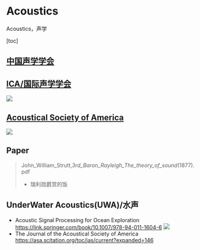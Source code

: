 # Acoustics
Acoustics，声学

[toc]
## [中国声学学会](http://www.aschina.org)
## [ICA/国际声学学会](http://www.icacommission.org)
  ![](http://www.icacommission.org/images/icalogoD.gif)
## [Acoustical Society of America](https://asa.scitation.org/) 
  ![](https://asa.scitation.org/pb-assets/images/publishers/asa-site-1522857372243.jpg)
## Paper
> John_William_Strutt,_3rd_Baron_Rayleigh_The_theory_of_sound_(1877).pdf
> * 瑞利勋爵赏的饭

## UnderWater Acoustics(UWA)/水声
+ Acoustic Signal Processing for Ocean Exploration https://link.springer.com/book/10.1007/978-94-011-1604-6
  ![](https://media.springernature.com/w306/springer-static/cover-hires/book/978-94-011-1604-6)
+ The Journal of the Acoustical Society of America https://asa.scitation.org/toc/jas/current?expanded=146
